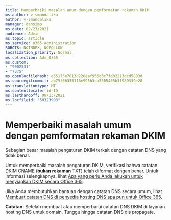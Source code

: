 ```yaml
---
title: Memperbaiki masalah umum dengan pemformatan rekaman DKIM
ms.author: v-smandalika
author: v-smandalika
manager: dansimp
ms.date: 02/23/2021
audience: Admin
ms.topic: article
ms.service: o365-administration
ROBOTS: NOINDEX, NOFOLLOW
localization_priority: Normal
ms.collection: Adm_O365
ms.custom:
- "9002531"
- "7375"
ms.openlocfilehash: e55175e7613d220eaf956d3c7fd02213dcd5803d
ms.sourcegitcommit: ab75f66355116e995b3cb5505465b31989339e28
ms.translationtype: MT
ms.contentlocale: id-ID
ms.lasthandoff: 08/13/2021
ms.locfileid: "58323993"
---
```

# <a name="fix-common-problems-with-dkim-record-formatting"></a>Memperbaiki masalah umum dengan pemformatan rekaman DKIM

Sebagian besar masalah pengaturan DKIM terkait dengan catatan DNS yang tidak benar.

Untuk memperbaiki masalah pengaturan DKIM, verifikasi bahwa catatan DKIM CNAME (**bukan rekaman** TXT) telah diformat dengan benar. Untuk informasi selengkapnya, lihat [Apa yang perlu Anda lakukan untuk menyiapkan DKIM secara Office 365](https://docs.microsoft.com/microsoft-365/security/office-365-security/use-dkim-to-validate-outbound-email).

Jika Anda membutuhkan bantuan dengan catatan DNS secara umum, lihat [Membuat catatan DNS di penyedia hosting DNS apa pun untuk Office 365](https://docs.microsoft.com/microsoft-365/admin/get-help-with-domains/create-dns-records-at-any-dns-hosting-provider).

**Catatan:** Setelah membuat atau memperbarui catatan DNS DKIM di layanan hosting DNS untuk domain, Tunggu hingga catatan DNS dis propagate.
